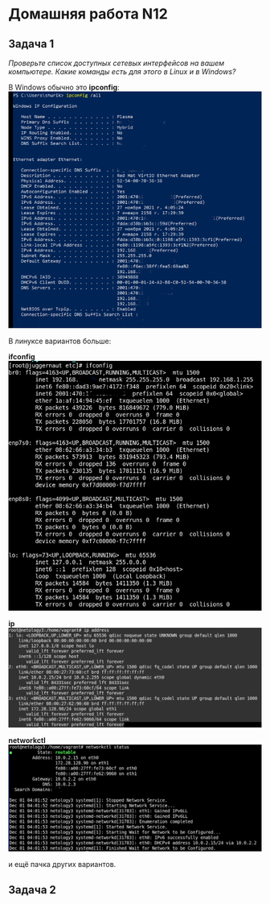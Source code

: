 Домашняя работа N12
===================

Задача 1
--------
*Проверьте список доступных сетевых интерфейсов на вашем компьютере. Какие команды есть для этого в Linux и в Windows?*  
  
В Windows обычно это **ipconfig**:  
![ipconfig](/dz12/pic/dz12_1_1.png)
  
В линуксе вариантов больше:  
  
**ifconfig**  
![ifconfig](/dz12/pic/dz12_1_2.png)
  
**ip**  
![ip](/dz12/pic/dz12_1_3.png)
  
**networkctl**  
![networkctl](/dz12/pic/dz12_1_4.png)
  
и ещё пачка других вариантов.  

Задача 2
--------


